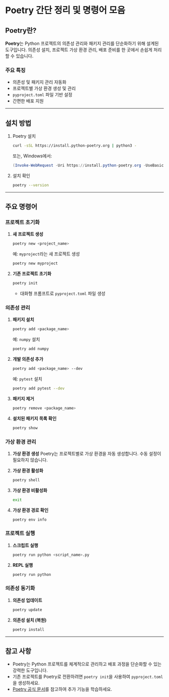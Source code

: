 # Poetry 간단 정리 및 명령어 모음

## Poetry란?
**Poetry**는 Python 프로젝트의 의존성 관리와 패키지 관리를 단순화하기 위해 설계된 도구입니다. 의존성 설치, 프로젝트 가상 환경 관리, 배포 준비를 한 곳에서 손쉽게 처리할 수 있습니다.

### 주요 특징
- 의존성 및 패키지 관리 자동화
- 프로젝트별 가상 환경 생성 및 관리
- `pyproject.toml` 파일 기반 설정
- 간편한 배포 지원

---

## 설치 방법
1. Poetry 설치
   ```bash
   curl -sSL https://install.python-poetry.org | python3 -
   ```
   또는, Windows에서:
   ```powershell
   (Invoke-WebRequest -Uri https://install.python-poetry.org -UseBasicParsing).Content | python -
   ```

2. 설치 확인
   ```bash
   poetry --version
   ```

---

## 주요 명령어

### 프로젝트 초기화
1. **새 프로젝트 생성**
   ```bash
   poetry new <project_name>
   ```
   예: `myproject`라는 새 프로젝트 생성
   ```bash
   poetry new myproject
   ```

2. **기존 프로젝트 초기화**
   ```bash
   poetry init
   ```
   - 대화형 프롬프트로 `pyproject.toml` 파일 생성

### 의존성 관리
1. **패키지 설치**
   ```bash
   poetry add <package_name>
   ```
   예: `numpy` 설치
   ```bash
   poetry add numpy
   ```

2. **개발 의존성 추가**
   ```bash
   poetry add <package_name> --dev
   ```
   예: `pytest` 설치
   ```bash
   poetry add pytest --dev
   ```

3. **패키지 제거**
   ```bash
   poetry remove <package_name>
   ```

4. **설치된 패키지 목록 확인**
   ```bash
   poetry show
   ```

### 가상 환경 관리
1. **가상 환경 생성**
   Poetry는 프로젝트별로 가상 환경을 자동 생성합니다. 수동 설정이 필요하지 않습니다.

2. **가상 환경 활성화**
   ```bash
   poetry shell
   ```

3. **가상 환경 비활성화**
   ```bash
   exit
   ```

4. **가상 환경 경로 확인**
   ```bash
   poetry env info
   ```

### 프로젝트 실행
1. **스크립트 실행**
   ```bash
   poetry run python <script_name>.py
   ```

2. **REPL 실행**
   ```bash
   poetry run python
   ```

### 의존성 동기화
1. **의존성 업데이트**
   ```bash
   poetry update
   ```

2. **의존성 설치 (복원)**
   ```bash
   poetry install
   ```

---

## 참고 사항
- Poetry는 Python 프로젝트를 체계적으로 관리하고 배포 과정을 단순화할 수 있는 강력한 도구입니다.
- 기존 프로젝트를 Poetry로 전환하려면 `poetry init`을 사용하여 `pyproject.toml`을 생성하세요.
- [Poetry 공식 문서](https://python-poetry.org/docs/)를 참고하여 추가 기능을 학습하세요.

